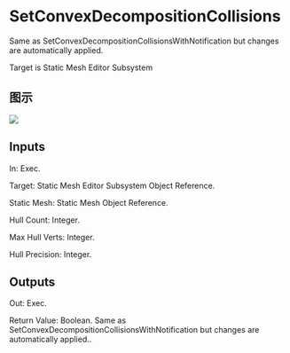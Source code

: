 # SetConvexDecompositionCollisions

Same as SetConvexDecompositionCollisionsWithNotification but changes are automatically applied.

Target is Static Mesh Editor Subsystem

## 图示

![]($-20221218-21040497.png)

## Inputs

In: Exec.

Target: Static Mesh Editor Subsystem Object Reference.

Static Mesh: Static Mesh Object Reference.

Hull Count: Integer.

Max Hull Verts: Integer.

Hull Precision: Integer.  

## Outputs

Out: Exec.

Return Value: Boolean. Same as SetConvexDecompositionCollisionsWithNotification but changes are automatically applied..

